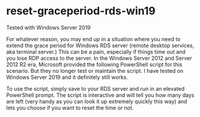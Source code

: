 # reset-graceperiod-rds-win19

Tested with Windows Server 2019

For whatever reason, you may end up in a situation where you need to extend the grace period for Windows RDS server (remote desktop services, aka terminal server.) This can be a pain, especially if things time out and you lose RDP access to the server. In the Windows Server 2012 and Server 2012 R2 era, Microsoft provided the following PowerShell script for this scenario. But they no longer test or maintain the script. I have tested on Windows Server 2019 and it definitely still works.

To use the script, simply save to your RDS server and run in an elevated PowerShell prompt. The script is interactive and will tell you how many days are left (very handy as you can look it up extremely quickly this way) and lets you choose if you want to reset the time or not.

